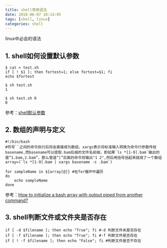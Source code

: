 ```yaml
---
title: shell常用语法
date: 2018-06-07 10:14:05
tags: [shell, linux]
categories: shell
---
```


linux中必会的语法

<!--more-->

## 1. shell如何设置默认参数

```shell
$ cat > test.sh
if [ ! $1 ]; then fortest=1; else fortest=$1; fi
echo $fortest

$ sh test.sh
1

$ sh test.sh 0
0
```

参考：[shell默认参数](https://blog.csdn.net/lsjseu/article/details/51492278)

## 2. 数组的声明与定义

```shell
#!/bin/bash
#符号``之间的命令执行后将会直接成为数组，xargs表示将标准输入转换为命令行参数传给basename,而basename可以提取.bam后缀的文件名前缀，即如果`ls *[1-9].bam`输出的是“1.bam,2.bam”，那么管道“|”后面的命令将输出"1 2",然后用括号括起来就成了一个数组
array=(`ls *[1-9].bam | xargs basename -s .bam`)

for sampleName in ${array[@]} #在for循环中遍历
do
	echo sampleName
done
```

参考：[How to initialize a bash array with output piped from another command?](https://stackoverflow.com/questions/971162/how-to-initialize-a-bash-array-with-output-piped-from-another-command?utm_medium=organic&utm_source=google_rich_qa&utm_campaign=google_rich_qa)

## 3. shell判断文件或文件夹是否存在

```shell
if [ -d $filename ]; then echo "True"; fi #-d 判断文件夹是否存在
if [ -f $filename ]; then echo "True"; fi #-f 判断文件是否存在
if [ ! -f $filename ]; then echo "False"; fi #判断文件是否不存在
```



